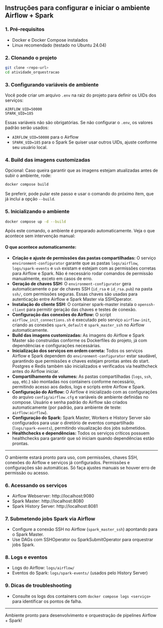 ## Instruções para configurar e iniciar o ambiente Airflow + Spark

### 1. Pré-requisitos
- Docker e Docker Compose instalados
- Linux recomendado (testado no Ubuntu 24.04)

### 2. Clonando o projeto
```bash
git clone <repo-url>
cd atividade_orquestracao
```

### 3. Configurando variáveis de ambiente

Você pode criar um arquivo `.env` na raiz do projeto para definir os UIDs dos serviços:
```
AIRFLOW_UID=50000
SPARK_UID=185
```
Essas variáveis não são obrigatórias. Se não configurar o `.env`, os valores padrão serão usados:
- `AIRFLOW_UID=50000` para o Airflow
- `SPARK_UID=185` para o Spark
Se quiser usar outros UIDs, ajuste conforme seu usuário local.


### 4. Build das imagens customizadas
Opcional: Caso queira garantir que as imagens estejam atualizadas antes de subir o ambiente, rode:
```bash
docker compose build
```
Se preferir, pode pular este passo e usar o comando do próximo item, que já inclui a opção `--build`.

### 5. Inicializando o ambiente

```bash
docker compose up -d --build
```
Após este comando, o ambiente é preparado automaticamente. Veja o que acontece sem intervenção manual:

#### O que acontece automaticamente:
- **Criação e ajuste de permissões das pastas compartilhadas:**
  O serviço `environment-configurator` garante que as pastas `logs/airflow`, `logs/spark-events` e `ssh` existam e estejam com as permissões corretas para Airflow e Spark. Não é necessário rodar comandos de permissão manualmente, exceto em casos de erro.
- **Geração de chaves SSH:**
  O `environment-configurator` gera automaticamente o par de chaves SSH (`id_rsa` e `id_rsa.pub`) na pasta `ssh/`, com permissões seguras. Essas chaves são usadas para autenticação entre Airflow e Spark Master via SSHOperator.
- **Instalação do cliente SSH:**
  O container spark-master instala o `openssh-client` para permitir geração das chaves e testes de conexão.
- **Configuração das conexões do Airflow:**
  O script `airflow_init_connections.sh` é executado pelo serviço `airflow-init`, criando as conexões `spark_default` e `spark_master_ssh` no Airflow automaticamente.
- **Build das imagens customizadas:**
  As imagens do Airflow e Spark Master são construídas conforme os Dockerfiles do projeto, já com dependências e configurações necessárias.
- **Inicialização dos serviços em ordem correta:**
  Todos os serviços Airflow e Spark dependem do `environment-configurator` estar saudável, garantindo que permissões e chaves estejam prontas antes do start. Postgres e Redis também são inicializados e verificados via healthcheck antes do Airflow iniciar.
- **Compartilhamento de volumes:**
  As pastas compartilhadas (`logs`, `ssh`, `app`, etc.) são montadas nos containers conforme necessário, permitindo acesso aos dados, logs e scripts entre Airflow e Spark.
- **Configuração do Airflow:**
  O Airflow é inicializado com as configurações do arquivo `config/airflow.cfg` e variáveis de ambiente definidas no compose. Usuário e senha padrão do Airflow são criados automaticamente (por padrão, para ambiente de teste: `airflow:airflow`).
- **Configuração do Spark:**
  Spark Master, Workers e History Server são configurados para usar o diretório de eventos compartilhado (`logs/spark-events`), permitindo visualização dos jobs submetidos.
- **Healthchecks e dependências:**
  Todos os serviços críticos possuem healthchecks para garantir que só iniciam quando dependências estão prontas.

---
O ambiente estará pronto para uso, com permissões, chaves SSH, conexões do Airflow e serviços já configurados. Permissões e configurações são automáticas. Só faça ajustes manuais se houver erro de permissão ou acesso.

### 6. Acessando os serviços
- Airflow Webserver: http://localhost:9080
- Spark Master: http://localhost:8080
- Spark History Server: http://localhost:8081

### 7. Submetendo jobs Spark via Airflow
- Configure a conexão SSH no Airflow (`spark_master_ssh`) apontando para o Spark Master.
- Use DAGs com SSHOperator ou SparkSubmitOperator para orquestrar jobs Spark.

### 8. Logs e eventos
- Logs do Airflow: `logs/airflow/`
- Eventos do Spark: `logs/spark-events/` (usados pelo History Server)

### 9. Dicas de troubleshooting
- Consulte os logs dos containers com `docker compose logs <serviço>` para identificar os pontos de falha.

---
Ambiente pronto para desenvolvimento e orquestração de pipelines Airflow + Spark!
